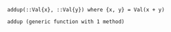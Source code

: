 
```language-julia
addup(::Val{x}, ::Val{y}) where {x, y} = Val(x + y)
```


```output
addup (generic function with 1 method)
```



